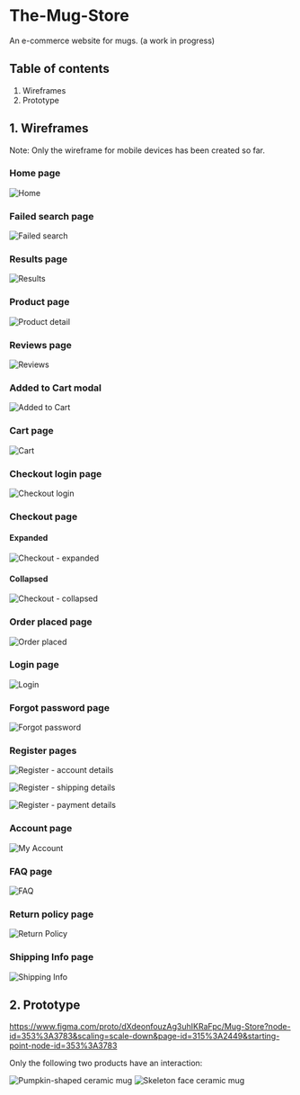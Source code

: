 # The-Mug-Store
An e-commerce website for mugs. (a work in progress)

## Table of contents
1. Wireframes
2. Prototype

## 1. Wireframes
Note: Only the wireframe for mobile devices has been created so far.

### Home page

![Home](https://user-images.githubusercontent.com/112350764/196782893-d3c3c653-fa17-4e8b-a1e7-1b35ee35a1e4.png)

### Failed search page

![Failed search](https://user-images.githubusercontent.com/112350764/196783121-c7220da1-9d21-4a90-8778-7008fa5fd365.png)

### Results page

![Results](https://user-images.githubusercontent.com/112350764/196783174-441af776-0c4c-45d0-922b-28ea2209176f.png)

### Product page

![Product detail](https://user-images.githubusercontent.com/112350764/196783223-75a7da5e-fb1d-467c-9f1d-bf097388fedb.png)

### Reviews page

![Reviews](https://user-images.githubusercontent.com/112350764/196783251-8bda51de-a3f7-431e-879c-a5cd5bbb5b32.png)

### Added to Cart modal

![Added to Cart](https://user-images.githubusercontent.com/112350764/196783294-313b9f61-cd6c-483c-afb0-0e5a6f3ea6c9.png)

### Cart page

![Cart](https://user-images.githubusercontent.com/112350764/196783370-2b710455-4df8-461b-ab9d-d6b217ef50b7.png)

### Checkout login page

![Checkout login](https://user-images.githubusercontent.com/112350764/196783403-649a051e-8aa6-46bf-b4b1-476e4cb83abb.png)

### Checkout page
#### Expanded

![Checkout - expanded](https://user-images.githubusercontent.com/112350764/196783443-690aca7c-ed0e-42ba-b583-08568c01de68.png)

#### Collapsed

![Checkout - collapsed](https://user-images.githubusercontent.com/112350764/196783465-876e1c70-98f2-4460-afac-5b29e6c8583c.png)

### Order placed page

![Order placed](https://user-images.githubusercontent.com/112350764/196783560-e221020d-bb25-43c8-a8d0-69898047758d.png)

### Login page

![Login](https://user-images.githubusercontent.com/112350764/196783589-4d49cd43-f0e2-42f2-8b25-170921f2c2b7.png)

### Forgot password page

![Forgot password](https://user-images.githubusercontent.com/112350764/196783627-712622cf-5184-4335-88e5-1e61ee155369.png)

### Register pages

![Register - account details](https://user-images.githubusercontent.com/112350764/196783750-b3bf18d8-ec47-4dfe-ad6e-3e7c7809048d.png)

![Register - shipping details](https://user-images.githubusercontent.com/112350764/196783766-80c628c6-d5e3-4c2a-ac42-3866cec87842.png)

![Register - payment details](https://user-images.githubusercontent.com/112350764/196783783-cebc2252-8f35-4648-a61b-ebe64068ebec.png)

### Account page

![My Account](https://user-images.githubusercontent.com/112350764/196783824-a22c7e54-6807-411f-841e-cbb30d773a24.png)

### FAQ page

![FAQ](https://user-images.githubusercontent.com/112350764/196783865-9772074c-4e6e-4ff0-8f75-9050dae7ced0.png)

### Return policy page

![Return Policy](https://user-images.githubusercontent.com/112350764/196783888-3b5ee26c-a2e1-474a-a696-e17f46c29534.png)

### Shipping Info page

![Shipping Info](https://user-images.githubusercontent.com/112350764/196783918-d961a7fd-85c8-4988-b166-d06ce6d0e2a6.png)

## 2. Prototype
https://www.figma.com/proto/dXdeonfouzAg3uhIKRaFpc/Mug-Store?node-id=353%3A3783&scaling=scale-down&page-id=315%3A2449&starting-point-node-id=353%3A3783

Only the following two products have an interaction:

![Pumpkin-shaped ceramic mug](https://user-images.githubusercontent.com/112350764/196815139-bb6abd6e-35e3-4777-954e-0189290db7f1.png)
![Skeleton face ceramic mug](https://user-images.githubusercontent.com/112350764/196815152-05ff9b2a-5df7-4b69-89e6-d12bf9089e52.png)

